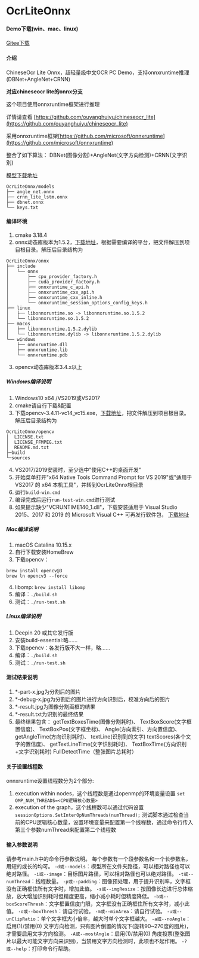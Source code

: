 # OcrLiteOnnx

#### Demo下载(win、mac、linux)
[Gitee下载](https://gitee.com/benjaminwan/ocr-lite-onnx/releases)

#### 介绍
ChineseOcr Lite Onnx，超轻量级中文OCR PC Demo，支持onnxruntime推理(DBNet+AngleNet+CRNN)

**对应chineseocr lite的onnx分支**

这个项目使用onnxruntime框架进行推理

详情请查看 [https://github.com/ouyanghuiyu/chineseocr_lite](https://github.com/ouyanghuiyu/chineseocr_lite)

采用onnxruntime框架[https://github.com/microsoft/onnxruntime](https://github.com/microsoft/onnxruntime)

整合了如下算法：
DBNet(图像分割)+AngleNet(文字方向检测)+CRNN(文字识别)

[模型下载地址](https://github.com/ouyanghuiyu/chineseocr_lite/tree/onnx/models)
```
OcrLiteOnnx/models
├── angle_net.onnx
├── crnn_lite_lstm.onnx
├── dbnet.onnx
└── keys.txt
```

#### 编译环境
1. cmake 3.18.4
2. onnx动态库版本为1.5.2，[下载地址](https://github.com/microsoft/onnxruntime/releases/tag/v1.5.2)，根据需要编译的平台，把文件解压到项目根目录。解压后目录结构为
```
OcrLiteOnnx/onnx
├── include
│   └── onnx
│       ├── cpu_provider_factory.h
│       ├── cuda_provider_factory.h
│       ├── onnxruntime_c_api.h
│       ├── onnxruntime_cxx_api.h
│       ├── onnxruntime_cxx_inline.h
│       └── onnxruntime_session_options_config_keys.h
├── linux
│   ├── libonnxruntime.so -> libonnxruntime.so.1.5.2
│   └── libonnxruntime.so.1.5.2
├── macos
│   ├── libonnxruntime.1.5.2.dylib
│   └── libonnxruntime.dylib -> libonnxruntime.1.5.2.dylib
└── windows
    ├── onnxruntime.dll
    ├── onnxruntime.lib
    └── onnxruntime.pdb
```
3. opencv动态库版本3.4.x以上

##### Windows编译说明
1.  Windows10 x64 /VS2019或VS2017
2.  cmake请自行下载&配置
3.  下载opencv-3.4.11-vc14_vc15.exe，[下载地址](https://github.com/opencv/opencv/releases/tag/3.4.11)，把文件解压到项目根目录。解压后目录结构为
```
OcrLiteOnnx/opencv
│  LICENSE.txt
│  LICENSE_FFMPEG.txt
│  README.md.txt
├─build              
└─sources
```
4.  VS2017/2019安装时，至少选中"使用C++的桌面开发"
5.  开始菜单打开"x64 Native Tools Command Prompt for VS 2019"或"适用于 VS2017 的 x64 本机工具"，并转到OcrLiteOnnx根目录
6.  运行```build-win.cmd```
7.  编译完成后运行```run-test-win.cmd```进行测试
8.  如果提示缺少"VCRUNTIME140_1.dll"，下载安装适用于 Visual Studio 2015、2017 和 2019 的 Microsoft Visual C++ 可再发行软件包，
[下载地址](https://support.microsoft.com/zh-cn/help/2977003/the-latest-supported-visual-c-downloads)

##### Mac编译说明
1.  macOS Catalina 10.15.x
2.  自行下载安装HomeBrew
3.  下载opencv：
```
brew install opencv@3
brew ln opencv3 --force
```
4.  libomp: ```brew install libomp```
5.  编译：```./build.sh```
6.  测试：```./run-test.sh```

##### Linux编译说明
1.  Deepin 20 或其它发行版
2.  安装build-essential:略……
3.  下载opencv：各发行版不大一样，略……
4.  编译：```./build.sh```
5.  测试：```./run-test.sh```

#### 测试结果说明
1.  *-part-x.jpg为分割后的图片
2.  *-debug-x.jpg为分割后的图片进行方向识别后，校准方向后的图片
3.  *-result.jpg为图像分割画框的结果
4.  *-result.txt为识别的最终结果
5.  最终结果包含：
getTextBoxesTime(图像分割耗时)、
TextBoxScore(文字框置信度)、
TextBoxPos(文字框坐标)、
Angle(方向索引、方向置信度)、
getAngleTime(方向识别耗时)、
textLine(识别到的文字)
textScores(各个文字的置信度)、
getTextLineTime(文字识别耗时)、
TextBoxTime(方向识别+文字识别耗时)
FullDetectTime（整张图片总耗时）

#### 关于设置线程数
onnxruntime设置线程数分为2个部分:
1. execution within nodes，这个线程数是通过openmp的环境变量设置
```set OMP_NUM_THREADS=<CPU逻辑核心数量>```
2. execution of the graph，这个线程数可以通过代码设置
```sessionOptions.SetInterOpNumThreads(numThread);```
测试脚本通过检查当前的CPU逻辑核心数量，设置环境变量来配置第一个线程数，通过命令行传入第三个参数numThread来配置第二个线程数

#### 输入参数说明
请参考main.h中的命令行参数说明。
每个参数有一个段参数名和一个长参数名，用短的或长的均可。
```-d或--models```：模型所在文件夹路径，可以相对路径也可以绝对路径。
```-i或--image```：目标图片路径，可以相对路径也可以绝对路径。
```-t或--numThread```：线程数量。
```-p或--padding```：图像预处理，用于提升识别率，文字框没有正确框住所有文字时，增加此值。
```-s或--imgResize```：按图像长边进行总体缩放，放大增加识别耗时但精度更高，缩小减小耗时但精度降低。
```-b或--boxScoreThresh```：文字框置信度门限，文字框没有正确框住所有文字时，减小此值。
```-o或--boxThresh```：请自行试验。
```-m或--minArea```：请自行试验。
```-u或--unClipRatio```：单个文字框大小倍率，越大时单个文字框越大。
```-a或--noAngle```：启用(1)/禁用(0) 文字方向检测，只有图片倒置的情况下(旋转90~270度的图片)，才需要启用文字方向检测。
```-A或--mostAngle```：启用(1)/禁用(0) 角度投票(整张图片以最大可能文字方向来识别)，当禁用文字方向检测时，此项也不起作用。
```-?或--help```：打印命令行帮助。
